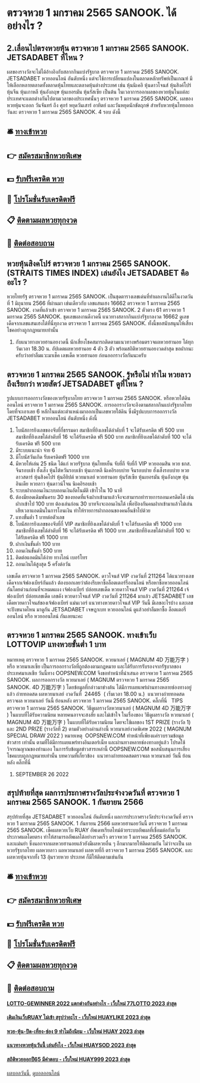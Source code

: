# ตรวจหวย 1 มกราคม 2565 SANOOK. ได้อย่างไร ?
## 2.เลื่อนไปตรงหวยหุ้น ตรวจหวย 1 มกราคม 2565 SANOOK. JETSADABET ที่ไหน ?
ผลของรางวัลจะไม่ได้อ้างอิงกับสลากกินแบ่งรัฐบาล ตรวจหวย 1 มกราคม 2565 SANOOK. JETSADABET หวยออนไลน์ อันดับหนึ่ง แต่จะใช้การเปลี่ยนแปลงในตลาดหลักทรัพย์เป็นเกณฑ์ มีให้เลือกหลายตลาดทั้งตลาดหุ้นไทยและตลาดหุ้นต่างประเทศ เช่น หุ้นนิเคอิ หุ้นดาวโจนส์ หุ้นสิงค์โปร์ หุ้นจีน หุ้นเกาหลี หุ้นอังกฤษ หุ้นเยอรมัน หุ้นรัสเซีย เป็นต้น ในเวลาการออกผลของหวยหุ้นในแต่ละประเทศจะแตกต่างกันไปตามเวลาของประเทศนั้นๆ ตรวจหวย 1 มกราคม 2565 SANOOK. ผลของหวยหุ้นจะออก วันจันทร์ ถึง ศุกร์ หยุดวันเสาร์ อาทิตย์ และวันหยุดนักขัตฤกษ์ สำหรับหวยหุ้นไทยออกวันละ ตรวจหวย 1 มกราคม 2565 SANOOK. 4 รอบ ดังนี้

## 🛎 [ทางเข้าหวย](https://bit.ly/3BG5bNw)
## 👉 [สมัครสมาชิกหวยพิเศษ](https://bit.ly/3BG5bNw)
## 💵 [รับฟรีเครดิต หวย](https://bit.ly/3C3mvgS)
## 👑 [โปรโมชั่นรับเครดิตฟรี](https://bit.ly/3C3mvgS)
## 📋 [ติดตามผลหวยทุกงวด](https://bit.ly/3C3mvgS)
## 📱 [ติดต่อสอบถาม](https://bit.ly/3C3mvgS)

## หวยหุ้นสิงคโปร์ ตรวจหวย 1 มกราคม 2565 SANOOK. (STRAITS TIMES INDEX) เล่นยังไง JETSADABET คืออะไร ?
หวยไทยรัฐ ตรวจหวย 1 มกราคม 2565 SANOOK. เป็นชุดตารางเลขเด่นที่ทำผลงานได้ดีในงวดวันที่ 1 มิถุนายน 2566 ที่ผ่านมา เช่นเดียวกับ เลขแสนเฮง 16662 ตรวจหวย 1 มกราคม 2565 SANOOK. งวดที่แล้วเข้า ตรวจหวย 1 มกราคม 2565 SANOOK. 2 ตัวตรง 61 ตรวจหวย 1 มกราคม 2565 SANOOK. ชุดเลขผลงานดีงวดนี้ แนวทางสลากกินแบ่งรัฐบาลงวด 16662 ดูเลขเด็ดจากเลขแสนเฮงได้ที่นี่ทุกงวด ตรวจหวย 1 มกราคม 2565 SANOOK. ทั้งนี้ขอสนับสนุนให้เสี่ยงโชคอย่างถูกกฎหมายเท่านั้น
1. กับแนวทางหวยฮานอยงวดนี้ นักเสี่ยงโชคสมารถติดตามแนวทางพร้อมตรวจผลหวยฮานอย ได้ทุกวันเวลา 18.30 น. อัปเดตผลหวยฮานอย 4 ตัว 3 ตัว พร้อมสถิติหวยฮานอยงวดล่าสุด ขอฝากนะครับว่าอย่าลืมแวะมาเช็ค เลขเด็ด หวยฮานอย ก่อนออกรางวัลกันนะครับ

## ตรวจหวย 1 มกราคม 2565 SANOOK. รู้หรือไม่ ทำไม หวยลาว ถึงเรียกว่า หวยสัตว์ JETSADABET ดูที่ไหน ?
รูปแบบการออกรางวัลของหวยรัฐบาลไทย ตรวจหวย 1 มกราคม 2565 SANOOK. หรือหวยใต้ดินออนไลน์ ตรวจหวย 1 มกราคม 2565 SANOOK. การออกรางวัลจะอิงตามสลากกินแบ่งรัฐบาลไทย โดยที่จะเอาเลย 6 หลักในแต่ละตำแหน่งมาออกเป็นเลขหวยใต้ดิน ซึ่งมีรูปแบบการออกรางวัล JETSADABET หวยออนไลน์ อันดับหนึ่ง ดังนี้
1. โบนัสการยิงเลขของจับยี่กี่ธรรมดา สมาชิกที่ยิงเลขได้ลำดับที่ 1 จะได้รับเครดิต ฟรี 500 บาท สมาชิกที่ยิงเลขได้ลำดับที่ 16 จะได้รับเครดิต ฟรี 500 บาท สมาชิกที่ยิงเลขได้ลำดับที่ 100 จะได้รับเครดิต ฟรี 500 บาท
2. มีระบบแนะนำ จ่าย 6
3. มีโบนัสวันเกิด รับเครดิตฟรี 1000 บาท
4. มีหวยให้เล่น 25 ชนิด ได้แก่ หวยรัฐบาล หุ้นไทยเย็น จับยี่กี จับยี่กี VIP หวยออมสิน หวย ธกส. จีนรอบเช้า ฮั่งเส็ง หุ้นไต้หวันรอบเช้า หุ้นเกาหลี นิเคอิรอบบ่าย จีนรอบบ่าย ฮั่งเส็งรอบบ่าย หวยลาวสตาร์ หุ้นสิงคโปร์ หุ้นอียิปต์ หวยมาเลย์ หวยฮานอย หุ้นรัสเซีย หุ้นเยอรมัน หุ้นอังกฤษ หุ้นอินเดีย หวยลาว หุ้นดาวน์โจน นิเคอิรอบเช้า
5. ระบบฝากถอนเงินะบบถอนเงินอัตโนมัติ เข้าไวใน 10 นาที
6. ต้องมียอดเดิมพันครบ 30 ของยอดที่แจ้งฝากเข้ามาแล้วจึงจะสามารถทำรายการถอนเครดิตได้ เช่น ฝากเข้าไป 100 บาท ต้องเล่นก่อน 30 บาทจึงจะถอนเงินได้ เพื่อป้องกันคนฝากเข้ามาแล้วไม่เล่น เสียเวลาแอดมินในการโอนเงิน ทำให้รายการฝากถอนของคนอื่นช้าไปด้วย
7. แทงขั้นต่ำ 1 บาทต่อตัวเลข
8. โบนัสการยิงเลขของจับยี่กี่ VIP สมาชิกที่ยิงเลขได้ลำดับที่ 1 จะได้รับเครดิต ฟรี 1000 บาท สมาชิกที่ยิงเลขได้ลำดับที่ 16 จะได้รับเครดิต ฟรี 1000 บาท .สมาชิกที่ยิงเลขได้ลำดับที่ 100 จะได้รับเครดิต ฟรี 1000 บาท
9. ฝากเงินขั้นต่ำ 100 บาท
10. ถอนเงินขั้นต่ำ 500 บาท
11. ติดต่อแอดมินได้ง่าย ทางไลน์ เบอร์โทร
12. ถอนเงินได้สูงสุด 5 ครั้งต่อวัน

เลขเด็ด ตรวจหวย 1 มกราคม 2565 SANOOK. ดาวโจนส์ VIP งวดวันที่ 211264
ได้แนวทางเลขเด็ดจากเจ้ฟองเบียร์กันแล้ว ต้องบอกเลยว่าต้องรีบหาซื้อล็อตเตอร์รี่ออนไลน์ หรือหาซื้อหวยออนไลน์ กันโดยด่วนก่อนที่จะหมดแผง
เจ้ฟองเบียร์ ปล่อยเลขเด็ด หวยดาวโจนส์ VIP งวดวันที่ 211264
เจ้ฟองเบียร์ ปล่อยเลขเด็ด เลขดัง หวยดาวโจนส์ VIP งวดวันที่ 211264 มาแล้ว JETSADABET เลขเด็ดหวยดาวโจนส์ของเจ้ฟองเบียร์ แม่นเวอร์ แนวทางหวยดาวโจนส์ VIP วันนี้ มีเลขอะไรบ้าง และเลขจะปังขนาดไหน มาดูกัน JETSADABET เจษฎาเบท หวยออนไลน์ ดูแล้วอย่าลืมหาซื้อ ล็อตเตอรี่ออนไลน์ หรือ หวยออนไลน์ กันเลยนะคะ

## ตรวจหวย 1 มกราคม 2565 SANOOK. ทางเข้าเว็บ LOTTOVIP แทงหวยขั้นต่ำ 1 บาท
หมายเหตุ ตรวจหวย 1 มกราคม 2565 SANOOK. หวยมาเลย์ ( MAGNUM 4D 万能万字 ) หรือ หวยมาเลเซีย เป็นการออกรางวัลที่ถูกต้องตามกฎหมาย และได้รับการรับรองจากรัฐบาลของประเทศมาเลเชีย
วันนี้ทาง OOPSNEW.COM จึงขอทำหน้าที่นำเสนอ ตรวจหวย 1 มกราคม 2565 SANOOK. ผลการออกรางวัล หวยมาเลย์ ( MAGNUM ตรวจหวย 1 มกราคม 2565 SANOOK. 4D 万能万字 ) โดยข้อมูลที่กล่าวมาข่างต้น ได้มีการเผยแพร่ผ่านทางหลายช่องทางอยู่แล้ว
ถ่ายทอดสด ผลหวยมาเลย์ งวดวันที่  24465  ( เริ่มเวลา 18.00 น.)
 แนวทางถ่ายทอดสดตรวจผล หวยมาเลย์ วันนี้ ย้อนหลัง ตรวจหวย 1 มกราคม 2565 SANOOK. คลิ๊กที่นี่  
TIPS  ตรวจหวย 1 มกราคม 2565 SANOOK. วิธีดูผลรางวัลหวยมาเลย์ ( MAGNUM 4D 万能万字 ) ในแบบที่ได้รับความนิยม
หลายคนอาจจะสงสัย และไม่เข้าใจ ในเรื่องของ วิธีดูผลรางวัล หวยมาเลย์ ( MAGNUM 4D 万能万字 ) ในแบบที่ได้รับความนิยม โดยจะใช้ผลของ 1ST PRIZE (รางวัล 1) และ 2ND PRIZE (รางวัลที่ 2) ตามตัวอย่างด่านล่างนี้
หวยมาเลย์งวดพิเศษ 2022 ( MAGNUM SPECIAL DRAW 2022 )
หมายเหตุ  OOPSNEW.COM ทำหน้าที่เพียงแค่รวบรวมข้อมูล ข่าวสาร เท่านั้น ตามที่ได้มีการเผยแพร่ทางอินเตอร์เน็ท และผ่านทางหลายช่องทางอยู่แล้ว โปรดใช้วิจารณญาณของท่านเอง ในการรับข้อมูลข่าวสารเหล่านี้ OOPSNEW.COM ขอสนับสนุนการเสี่ยงโชคแบบถูกกฎหมายเท่านั้น
บทความที่เกี่ยวข้อง
 แนวทางถ่ายทอดสดตรวจผล หวยมาเลย์ วันนี้ ย้อนหลัง คลิ๊กที่นี่  
1. SEPTEMBER 26 2022

## สรุปท้ายที่สุด ผลการประกาศรางวัลประจำงวดวันที่ ตรวจหวย 1 มกราคม 2565 SANOOK. 1 กันยายน 2566
สรุปท้ายที่สุด JETSADABET หวยออนไลน์ อันดับหนึ่ง ผลการประกาศรางวัลประจำงวดวันที่ ตรวจหวย 1 มกราคม 2565 SANOOK. 1 กันยายน 2566 ผลหวยฮานอยวันนี้ ตรวจหวย 1 มกราคม 2565 SANOOK. เช็คผลหวยเว็บ RUAY อัพเดทเรียลไทม์ด้วยระบบอัพผลที่เชื่อมต่อกับเว็บประกาศผลโดยตรง ทำให้สามารถอัพผลได้อย่างรวดเร็ว ตรวจหวย 1 มกราคม 2565 SANOOK. และแม่นยำ ซึ่งนอกจากผลหวยฮานอยแล้วยังมีผลหวยอื่น ๆ อีกมากมายให้ติดตามกัน ไม่ว่าจะเป็น ผลหวยรัฐบาลไทย ผลหวยลาว ผลหวยมาเลย์ ผลหวยยี่กี ตรวจหวย 1 มกราคม 2565 SANOOK. และผลหวยหุ้นจากทั้ง 13 ลุ้นรวยหวย ประเทศ ก็มีให้ติดตามเช่นกัน

## 🛎 [ทางเข้าหวย](https://bit.ly/3BG5bNw)
## 👉 [สมัครสมาชิกหวยพิเศษ](https://bit.ly/3BG5bNw)
## 💵 [รับฟรีเครดิต หวย](https://bit.ly/3C3mvgS)
## 👑 [โปรโมชั่นรับเครดิตฟรี](https://bit.ly/3C3mvgS)
## 📋 [ติดตามผลหวยทุกงวด](https://bit.ly/3C3mvgS)
## 📱 [ติดต่อสอบถาม](https://bit.ly/3C3mvgS)

#### [LOTTO-GEWINNER 2022 แตกต่างกันอย่างไร - เว็บใหม่ 77LOTTO 2023 ล่าสุด](https://atom.io/themes/lotto-gewinner%202022%20แตกต่างกันอย่างไร%20-%20เว็บใหม่%2077lotto%202023%20ล่าสุด)
#### [เติมเงินเว็บRUAY ไม่เข้า สรุปว่าอะไร - เว็บใหม่ HUAYLIKE 2023 ล่าสุด](https://atom.io/themes/เติมเงินเว็บruay%20ไม่เข้า%20สรุปว่าอะไร%20-%20เว็บใหม่%20huaylike%202023%20ล่าสุด)
#### [หวย-หุ้น-ปิด-เที่ยง-ช่อง 9 ทำไมถึงนิยม - เว็บใหม่ HUAY 2023 ล่าสุด](https://atom.io/themes/หวย-หุ้น-ปิด-เที่ยง-ช่อง%209%20ทำไมถึงนิยม%20-%20เว็บใหม่%20huay%202023%20ล่าสุด)
#### [แนวทางหวยหุ้นวันนี้ เล่นยังไง - เว็บใหม่ HUAYSOD 2023 ล่าสุด](https://atom.io/themes/แนวทางหวยหุ้นวันนี้%20เล่นยังไง%20-%20เว็บใหม่%20huaysod%202023%20ล่าสุด)
#### [สถิติหวยออกปี65 มีคำตอบ - เว็บใหม่ HUAY999 2023 ล่าสุด](https://atom.io/themes/สถิติหวยออกปี65%20มีคำตอบ%20-%20เว็บใหม่%20huay999%202023%20ล่าสุด)

[ผลบอลวันนี้](https://siamsport.tv "ผลบอลวันนี้"), [ดูบอลออนไลน์](https://siamsport.tv/ดูบอลสด "ดูบอลออนไลน์")